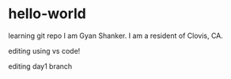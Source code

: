 # hello-world
learning git repo
I am Gyan Shanker. 
I am a resident of Clovis, CA.

editing using vs code!

editing day1 branch
